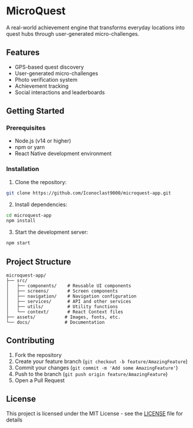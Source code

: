 # MicroQuest

A real-world achievement engine that transforms everyday locations into quest hubs through user-generated micro-challenges.

## Features

- GPS-based quest discovery
- User-generated micro-challenges
- Photo verification system
- Achievement tracking
- Social interactions and leaderboards

## Getting Started

### Prerequisites

- Node.js (v14 or higher)
- npm or yarn
- React Native development environment

### Installation

1. Clone the repository:
```bash
git clone https://github.com/Iconoclast9000/microquest-app.git
```

2. Install dependencies:
```bash
cd microquest-app
npm install
```

3. Start the development server:
```bash
npm start
```

## Project Structure

```
microquest-app/
├── src/
│   ├── components/    # Reusable UI components
│   ├── screens/       # Screen components
│   ├── navigation/    # Navigation configuration
│   ├── services/      # API and other services
│   ├── utils/         # Utility functions
│   └── context/       # React Context files
├── assets/           # Images, fonts, etc.
└── docs/             # Documentation
```

## Contributing

1. Fork the repository
2. Create your feature branch (`git checkout -b feature/AmazingFeature`)
3. Commit your changes (`git commit -m 'Add some AmazingFeature'`)
4. Push to the branch (`git push origin feature/AmazingFeature`)
5. Open a Pull Request

## License

This project is licensed under the MIT License - see the [LICENSE](LICENSE) file for details